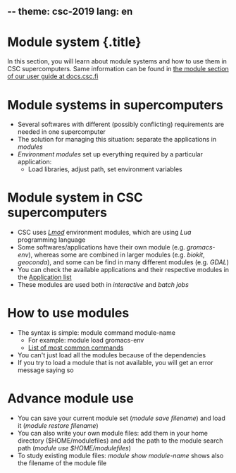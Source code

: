 --
theme: csc-2019
lang: en
--

# Module system {.title}

In this section, you will learn about module systems and how to use them in CSC supercomputers.
Same information can be found in [the module section of our user guide at docs.csc.fi](https://docs.csc.fi/computing/modules/)

# Module systems in supercomputers

- Several softwares with different (possibly conflicting) requirements are needed in one supercomputer
- The solution for managing this situation: separate the applications in *modules*
- *Environment modules* set up everything required by a particular application:
   -  Load libraries, adjust path, set environment variables 

# Module system in CSC supercomputers

- CSC uses [*Lmod*](https://lmod.readthedocs.io/en/latest/) environment modules, which are using *Lua* programming language
- Some softwares/applications have their own module (e.g. *gromacs-env*), whereas some are combined in larger modules (e.g. *biokit*, *geoconda*), and some can be find in many different modules (e.g. *GDAL*)
- You can check the available applications and their respective modules in the [Application list](https://docs.csc.fi/apps/)
- These modules are used both in *interactive* and *batch jobs*

# How to use modules

- The syntax is simple: module command module-name 
    - For example: module load gromacs-env
    - [List of most common commands](https://docs.csc.fi/computing/modules/#module-commands-table)
- You can't just load all the modules because of the dependencies
- If you try to load a module that is not available, you will get an error message saying so 

<!--- Commented out atm:
 - Commands: *module spider*, *module list* and *module avail* will help you:
    - *module list*: See the list of modules loaded at the moment
    - *module avail*: Modules available at the moment (due to depencies -hides modules that can't be loaded atm)
     - *module spider name*: Search for an application in the list of all existing modules
     - *module spider name/version*: Gives information on how to load the module (prerequisites etc).
-->

# Advance module use

- You can save your current module set (*module save filename*) and load it (*module restore filename*)
- You can also write your own module files: add them in your home directory ($HOME/modulefiles) and add the path to the module search path (*module use $HOME/modulefiles*)
- To study existing module files: *module show module-name* shows also the filename of the module file